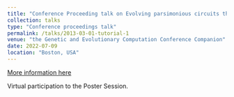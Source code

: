 ```yaml
---
title: "Conference Proceeding talk on Evolving parsimonious circuits through shapley value-based genetic programming"
collection: talks
type: "Conference proceedings talk"
permalink: /talks/2013-03-01-tutorial-1
venue: "the Genetic and Evolutionary Computation Conference Companion"
date: 2022-07-09
location: "Boston, USA"
---
```


[More information here](https://gecco-2022.sigevo.org/HomePage)

Virtual participation to the Poster Session.
